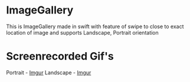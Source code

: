 # ImageGallery
This is ImageGallery made in swift with feature of swipe to close to exact location of image and supports Landscape, Portrait orientation


# Screenrecorded Gif's
Portrait - [Imgur](https://i.imgur.com/WfiddgE.gifv)
Landscape - [Imgur](https://i.imgur.com/hex8YMh.gifv)
